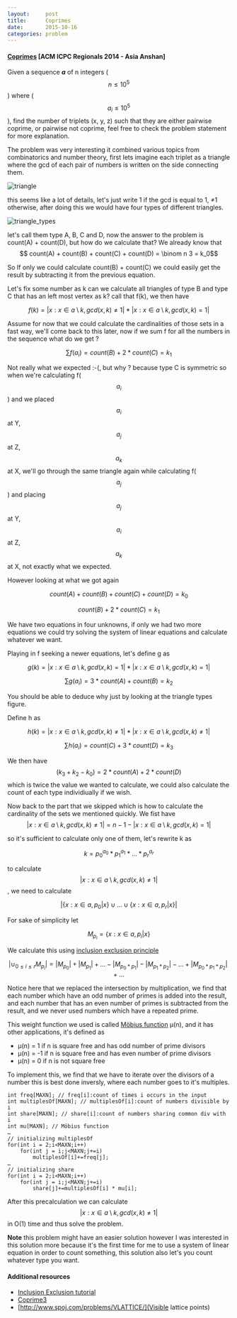 ```yaml
---
layout:     post
title:      Coprimes
date:       2015-10-16
categories: problem
---
```


#### [Coprimes](https://icpcarchive.ecs.baylor.edu/index.php?option=com_onlinejudge&Itemid=8&page=show_problem&problem=5060) [ACM ICPC Regionals 2014 - Asia Anshan]
Given a sequence ***a*** of n integers ($$n ≤ 10^5$$) where ($$a_i ≤ 10^5$$), find the number of triplets (x, y, z) such that they are either pairwise coprime, or pairwise not coprime, feel free to check the problem statement for more explanation.

The problem was very interesting it combined various topics from combinatorics and number theory, first lets imagine each triplet as a triangle where the gcd of each pair of numbers is written on the side connecting them.

![triangle]({{site.url}}/images/coprimes/img_1.png)

this seems like a lot of details, let's just write 1 if the gcd is equal to 1, ≠1 otherwise, after doing this we would have four types of different triangles.

![triangle_types]({{site.url}}/images/coprimes/img_2.png)

 let's call them type A, B, C and D, now the answer to the problem is count(A) + count(D), but how do we calculate that? We already know that 
$$ count(A) + count(B) + count(C) + count(D) = \binom n 3 = k_0$$

So If only we could calculate count(B) + count(C) we could easily get the result by subtracting it from the previous equation.

Let's fix some number as k can we calculate all triangles of type B and type C that has an left most vertex as k? call that f(k), we then have

$$ f(k) =\lvert x : x \in a \setminus k, gcd(x, k) ≠ 1\rvert * \lvert x : x \in a \setminus k, gcd(x, k) = 1\rvert $$

Assume for now that we could calculate the cardinalities of those sets in a fast way, we'll come back to this later, now if we sum f for all the numbers in the sequence what do we get ?

$$ \sum f(a_i) = count(B) + 2 * count(C) = k_1$$

Not really what we expected :-(, but why ? because type C is symmetric so when we're calculating f($$a_i$$) and we placed $$ a_i $$ at Y, $$ a_j $$ at Z, $$a_k$$ at X, we'll go through the same triangle again while calculating f($$a_j$$) and placing $$ a_j $$ at Y, $$ a_i $$ at Z, $$a_k$$ at X, not exactly what we expected.

However looking at what we got again

$$ count(A) + count(B) + count(C) + count(D) = k_0 $$

$$ count(B) + 2 * count(C) = k_1 $$

We have two equations in four unknowns, if only we had two more equations we could try solving the system of linear equations and calculate whatever we want.

Playing in f seeking a newer equations, let's define g as

$$ g(k) =\lvert x : x \in a \setminus k, gcd(x, k) = 1\rvert * \lvert x : x \in a \setminus k, gcd(x, k) = 1\rvert $$

$$ \sum g(a_i) = 3 * count(A) + count(B) = k_2$$

You should be able to deduce why just by looking at the triangle types figure.

Define h as

$$ h(k) =\lvert x : x \in a \setminus k, gcd(x, k) ≠ 1\rvert * \lvert x : x \in a \setminus k, gcd(x, k) ≠ 1\rvert $$

$$ \sum h(a_i) = count(C) + 3 * count(D) = k_3$$

We then have 
$$ (k_3 + k_2 - k_0) = 2 * count(A) + 2 * count(D) $$
which is twice the value we wanted to calculate, we could also calculate the count of each type individiually if we wish.

Now back to the part that we skipped which is how to calculate the cardinality of the sets we mentioned quickly.
We fist have
$$ \lvert x : x \in a \setminus k, gcd(x, k) ≠ 1\rvert  = n - 1 - \lvert x : x \in a \setminus k, gcd(x, k) = 1\rvert $$

so it's sufficient to calculate only one of them, let's rewrite k as

$$ k = {p_0}^{a_0} * {p_1}^{a_1} * … * {p_r}^{a_r}$$



to calculate  $$ \lvert x : x \in a \setminus k, gcd(x, k) ≠ 1 \rvert$$ , we need to calculate 

$$ \lvert \{x : x \in a, p_0 \vert x\}  \cup ... \cup \{x : x \in a, p_r \vert x\} \rvert $$

For sake of simplicity let 

$$ M_{p_i} = \{x : x \in a, p_i \vert x\}$$

We calculate this using [inclusion exclusion principle](https://en.wikipedia.org/wiki/Inclusion%E2%80%93exclusion_principle)

$$ \lvert \cup_{0≤i≤r} M_{p_i}\rvert = \lvert M_{p_0}\rvert + \lvert M_{p_1}\rvert + … - \lvert M_{p_0 * p_1}\rvert - \lvert M_{p_1 * p_2}\rvert - … + \lvert M_{p_0 * p_1 * p_2}\rvert + …$$

Notice here that we replaced the intersection by multiplication, we find that each number which have an odd number of primes is added into the result, and each number that has an even number of primes is subtracted from the result, and we never used numbers which have a repeated prime.

This weight function we used is called [Möbius function](https://en.wikipedia.org/wiki/M%C3%B6bius_function) μ(n), and it has other applications, it's defined as

* μ(n) =  1 if n is square free and has odd number of prime divisors
* μ(n) = -1 if n is square free and has even number of prime divisors
* μ(n) = 0 if n is not square free

To implement this, we find that we have to iterate over the divisors of a number this is best done inversly, where each number goes to it's multiples.


~~~
int freq[MAXN]; // freq[i]:count of times i occurs in the input 
int multiplesOf[MAXN]; // multiplesOf[i]:count of numbers divisible by i
int share[MAXN]; // share[i]:count of numbers sharing common div with i
int mu[MAXN]; // Möbius function
…
// initializing multiplesOf
for(int i = 2;i<MAXN;i++)
	for(int j = i;j<MAXN;j+=i)
		multiplesOf[i]+=freq[j];
…
// initializing share 
for(int i = 2;i<MAXN;i++)
	for(int j = i;j<MAXN;j+=i)
		share[j]+=multiplesOf[i] * mu[i];
~~~ 

After this precalculation we can calculate $$ \lvert x : x \in a \setminus k, gcd(x, k) ≠ 1\rvert $$ in O(1) time and thus solve the problem.

**Note** this problem might have an easier solution however I was interested in this solution more because it's the first time for me to use a system of linear equation in order to count something, this solution also let's you count whatever type you want.


#### Additional resources

* [Inclusion Exclusion tutorial](http://e-maxx.ru/algo/inclusion_exclusion_principle)
* [Coprime3](https://www.codechef.com/problems/COPRIME3)
* [http://www.spoj.com/problems/VLATTICE/](Visible lattice points)
